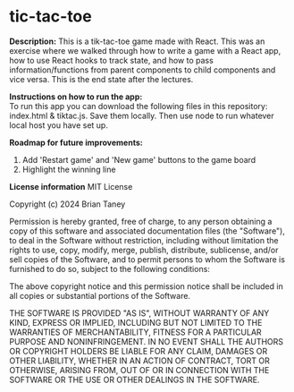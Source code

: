 # tic-tac-toe

**Description:** This is a tik-tac-toe game made with React. This was an exercise where we walked through how to write a game with a React app, how to use React hooks to track state, and how to pass information/functions from parent components to child components and vice versa. This is the end state after the lectures.

**Instructions on how to run the app:**  
To run this app you can download the following files in this repository: index.html & tiktac.js. Save them locally. Then use node to run whatever local host you have set up.

**Roadmap for future improvements:**
1. Add 'Restart game' and 'New game' buttons to the game board
2. Highlight the winning line

**License information**
MIT License

Copyright (c) 2024 Brian Taney

Permission is hereby granted, free of charge, to any person obtaining a copy
of this software and associated documentation files (the "Software"), to deal
in the Software without restriction, including without limitation the rights
to use, copy, modify, merge, publish, distribute, sublicense, and/or sell
copies of the Software, and to permit persons to whom the Software is
furnished to do so, subject to the following conditions:

The above copyright notice and this permission notice shall be included in all
copies or substantial portions of the Software.

THE SOFTWARE IS PROVIDED "AS IS", WITHOUT WARRANTY OF ANY KIND, EXPRESS OR
IMPLIED, INCLUDING BUT NOT LIMITED TO THE WARRANTIES OF MERCHANTABILITY,
FITNESS FOR A PARTICULAR PURPOSE AND NONINFRINGEMENT. IN NO EVENT SHALL THE
AUTHORS OR COPYRIGHT HOLDERS BE LIABLE FOR ANY CLAIM, DAMAGES OR OTHER
LIABILITY, WHETHER IN AN ACTION OF CONTRACT, TORT OR OTHERWISE, ARISING FROM,
OUT OF OR IN CONNECTION WITH THE SOFTWARE OR THE USE OR OTHER DEALINGS IN THE
SOFTWARE.
